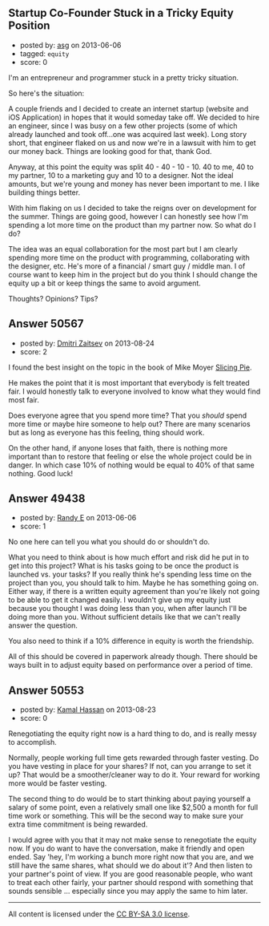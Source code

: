 ## Startup Co-Founder Stuck in a Tricky Equity Position

- posted by: [asg](https://stackexchange.com/users/-1/26541-asg) on 2013-06-06
- tagged: `equity`
- score: 0

I'm an entrepreneur and programmer stuck in a pretty tricky situation.

So here's the situation:

A couple friends and I decided to create an internet startup (website and iOS Application) in hopes that it would someday take off. We decided to hire an engineer, since I was busy on a few other projects (some of which already launched and took off...one was acquired last week).
Long story short, that engineer flaked on us and now we're in a lawsuit with him to get our money back. Things are looking good for that, thank God.

Anyway, at this point the equity was split 40 - 40 - 10 - 10. 40 to me, 40 to my partner, 10 to a marketing guy and 10 to a designer. Not the ideal amounts, but we're young and money has never been important to me. I like building things better.

With him flaking on us I decided to take the reigns over on development for the summer. Things are going good, however I can honestly see how I'm spending a lot more time on the product than my partner now. So what do I do?

The idea was an equal collaboration for the most part but I am clearly spending more time on the product with programming, collaborating with the designer, etc. He's more of a financial / smart guy / middle man. I of course want to keep him in the project but do you think I should change the equity up a bit or keep things the same to avoid argument.

Thoughts? Opinions? Tips?


## Answer 50567

- posted by: [Dmitri Zaitsev](https://stackexchange.com/users/-1/27575-dmitri-zaitsev) on 2013-08-24
- score: 2

<p>I found the best insight on the topic in the book of Mike Moyer <a href="http://www.slicingpie.com/" rel="nofollow">Slicing Pie</a>. </p>

<p>He makes the point that it is most important that everybody is felt treated fair. I would honestly talk to everyone involved to know what they would find most fair. </p>

<p>Does everyone agree that you spend more time? That you <em>should</em> spend more time or maybe hire someone to help out? There are many scenarios but as long as everyone has this feeling, thing should work. </p>

<p>On the other hand, if anyone loses that faith, there is nothing more important than to restore that feeling or else the whole project could be in danger. In which case 10% of nothing would be equal to 40% of that same nothing. Good luck!</p>



## Answer 49438

- posted by: [Randy E](https://stackexchange.com/users/-1/19553-randy-e) on 2013-06-06
- score: 1

No one here can tell you what you should do or shouldn't do.

What you need to think about is how much effort and risk did he put in to get into this project? What is his tasks going to be once the product is launched vs. your tasks? If you really think he's spending less time on the project than you, you should talk to him. Maybe he has something going on. Either way, if there is a written equity agreement than you're likely not going to be able to get it changed easily. I wouldn't give up my equity just because you thought I was doing less than you, when after launch I'll be doing more than you. Without sufficient details like that we can't really answer the question.

You also need to think if a 10% difference in equity is worth the friendship.

All of this should be covered in paperwork already though. There should be ways built in to adjust equity based on performance over a period of time. 


## Answer 50553

- posted by: [Kamal Hassan](https://stackexchange.com/users/-1/27332-kamal-hassan) on 2013-08-23
- score: 0

Renegotiating the equity right now is a hard thing to do, and is really messy to accomplish.

Normally, people working full time gets rewarded through faster vesting. Do you have vesting in place for your shares? If not, can you arrange to set it up? That would be a smoother/cleaner way to do it. Your reward for working more would be faster vesting.

The second thing to do would be to start thinking about paying yourself a salary of some point, even a relatively small one like $2,500 a month for full time work or something. This will be the second way to make sure your extra time commitment is being rewarded.

I would agree with you that it may not make sense to renegotiate the equity now. If you do want to have the conversation, make it friendly and open ended. Say 'hey, I'm working a bunch more right now that you are, and we still have the same shares, what should we do about it'? And then listen to your partner's point of view. If you are good reasonable people, who want to treat each other fairly, your partner should respond with something that sounds sensible ... especially since you may apply the same to him later.




---

All content is licensed under the [CC BY-SA 3.0 license](https://creativecommons.org/licenses/by-sa/3.0/).

